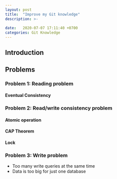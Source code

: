 ```yaml
---
layout: post
title:  "Improve my Git knowledge"
description: >-
  
date:   2020-07-07 17:11:40 +0700
categories: Git Knowledge
---
```

## Introduction
## Problems
### Problem 1: Reading problem
#### Eventual Consistency
### Problem 2: Read/write consistency problem 
#### Atomic operation
#### CAP Theorem
#### Lock
### Problem 3: Write problem
- Too many write queries at the same time
- Data is too big for just one database